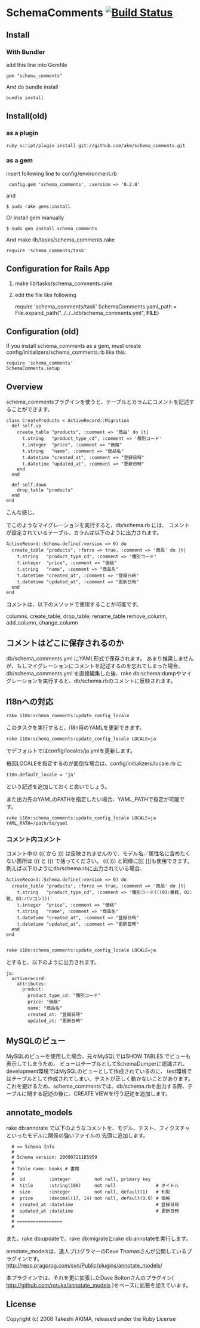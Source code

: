 # SchemaComments  [![Build Status](https://secure.travis-ci.org/akm/schema_comments.png)](http://travis-ci.org/akm/schema_comments)

## Install

### With Bundler
add this line into Gemfile

    gem "schema_comments"

And do bundle install

    bundle install

## Install(old)

### as a plugin

    ruby script/plugin install git://github.com/akm/schema_comments.git

### as a gem
insert following line to config/environment.rb

     config.gem 'schema_comments', :version => '0.2.0'

and 

    $ sudo rake gems:install

Or install gem manually

    $ sudo gem install schema_comments

And make lib/tasks/schema_comments.rake

    require 'schema_comments/task'

## Configuration for Rails App
1. make lib/tasks/schema_comments.rake
2. edit the file like following

    require 'schema_comments/task'
    SchemaComments.yaml_path = File.expand_path("../../../db/schema_comments.yml", __FILE__)


## Configuration (old)
If you install schema_comments as a gem, must create config/initializers/schema_comments.rb like this:

    require 'schema_comments'
    SchemaComments.setup


## Overview
schema_commentsプラグインを使うと、テーブルとカラムにコメントを記述することができます。

    class CreateProducts < ActiveRecord::Migration
      def self.up
        create_table "products", :comment => '商品' do |t|
          t.string   "product_type_cd", :comment => '種別コード'
          t.integer  "price", :comment => "価格"
          t.string   "name", :comment => "商品名"
          t.datetime "created_at", :comment => "登録日時"
          t.datetime "updated_at", :comment => "更新日時"
        end
      end
   
      def self.down
        drop_table "products"
      end
    end

こんな感じ。

でこのようなマイグレーションを実行すると、db/schema.rb には、
コメントが設定されているテーブル、カラムは以下のように出力されます。

    ActiveRecord::Schema.define(:version => 0) do
      create_table "products", :force => true, :comment => '商品' do |t|
        t.string   "product_type_cd", :comment => '種別コード'
        t.integer  "price", :comment => "価格"
        t.string   "name", :comment => "商品名"
        t.datetime "created_at", :comment => "登録日時"
        t.datetime "updated_at", :comment => "更新日時"
      end
    end


コメントは、以下のメソッドで使用することが可能です。

columns, create_table, drop_table, rename_table
remove_column, add_column, change_column


## コメントはどこに保存されるのか
db/schema_comments.yml にYAML形式で保存されます。
あまり推奨しませんが、もしマイグレーションにコメントを記述するのを忘れてしまった場合、db/schema_comments.yml
を直接編集した後、rake db:schema:dumpやマイグレーションを実行すると、db/schema.rbのコメントに反映されます。


## I18nへの対応

    rake i18n:schema_comments:update_config_locale

このタスクを実行すると、i18n用のYAMLを更新できます。

    rake i18n:schema_comments:update_config_locale LOCALE=ja

でデフォルトではconfig/locales/ja.ymlを更新します。

毎回LOCALEを指定するのが面倒な場合は、config/initializers/locale.rb に

    I18n.default_locale = 'ja'

という記述を追加しておくと良いでしょう。

また出力先のYAMLのPATHを指定したい場合、YAML_PATHで指定が可能です。

    rake i18n:schema_comments:update_config_locale LOCALE=ja YAML_PATH=/path/to/yaml

### コメント内コメント
コメント中の ((( から ))) は反映されませんので、モデル名／属性名に含めたくない箇所は ((( と ))) で括ってください。
((( ))) と同様に[[[ ]]]も使用できます。
例えば以下のようにdb/schema.rbに出力されている場合、

    ActiveRecord::Schema.define(:version => 0) do
      create_table "products", :force => true, :comment => '商品' do |t|
        t.string   "product_type_cd", :comment => '種別コード(((01:書籍, 02:靴, 03:パソコン)))'
        t.integer  "price", :comment => "価格"
        t.string   "name", :comment => "商品名"
        t.datetime "created_at", :comment => "登録日時"
        t.datetime "updated_at", :comment => "更新日時"
      end
    end


    rake i18n:schema_comments:update_config_locale LOCALE=ja

とすると、以下のように出力されます。

    ja:
      activerecord:
        attributes:
          product: 
            product_type_cd: "種別コード"
            price: "価格"
            name: "商品名"
            created_at: "登録日時"
            updated_at: "更新日時"



## MySQLのビュー
MySQLのビューを使用した場合、元々MySQLではSHOW TABLES でビューも表示してしまうため、
ビューはテーブルとしてSchemaDumperに認識され、development環境ではMySQLのビューとして作成されているのに、
test環境ではテーブルとして作成されてしまい、テストが正しく動かないことがあります。
これを避けるため、schema_commentsでは、db/schema.rbを出力する際、テーブルに関する記述の後に、CREATE VIEWを行う記述を追加します。


## annotate_models
rake db:annotate で以下のようなコメントを、モデル、テスト、フィクスチャといったモデルに関係の強いファイルの
先頭に追加します。

      # == Schema Info
      # 
      # Schema version: 20090721185959
      #
      # Table name: books # 書籍
      #
      #  id         :integer         not null, primary key
      #  title      :string(100)     not null               # タイトル
      #  size       :integer         not null, default(1)   # 判型
      #  price      :decimal(17, 14) not null, default(0.0) # 価格
      #  created_at :datetime                               # 登録日時
      #  updated_at :datetime                               # 更新日時
      # 
      # =================
      # 
    
また、rake db:updateで、rake db:migrateとrake db:annotateを実行します。

annotate_modelsは、達人プログラマーのDave Thomasさんが公開しているプラグインです。
http://repo.pragprog.com/svn/Public/plugins/annotate_models/

本プラグインでは、それを更に拡張したDave Boltonさんのプラグイン(
http://github.com/rotuka/annotate_models )をベースに拡張を加えています。

## License
Copyright (c) 2008 Takeshi AKIMA, released under the Ruby License
